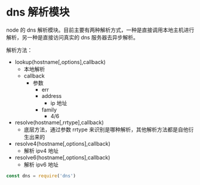 # dns 解析模块

node 的 dns 解析模块。目前主要有两种解析方式，一种是直接调用本地主机进行解析，另一种是直接访问真实的 dns 服务器去异步解析。

解析方法：

- lookup(hostname[,options],callback)
  - 本地解析
  - callback
    - 参数
      - err
      - address
        - ip 地址
      - family
        - 4/6
- resolve(hostname[,rrtype],callback)
  - 底层方法，通过参数 rrtype 来识别是哪种解析，其他解析方法都是自他衍生出来的
- resolve4(hostname[,options],callback)
  - 解析 ipv4 地址
- resolve6(hostname[,options],callback)
  - 解析 ipv6 地址

```javascript
const dns = require('dns')
```
